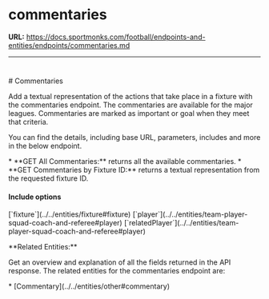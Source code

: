 # commentaries

**URL:** https://docs.sportmonks.com/football/endpoints-and-entities/endpoints/commentaries.md

---

# 

\# Commentaries

Add a textual representation of the actions that take place in a fixture with the commentaries endpoint. The commentaries are available for the major leagues. Commentaries are marked as important or goal when they meet that criteria.

You can find the details, including base URL, parameters, includes and more in the below endpoint.

\* \*\*GET All Commentaries:\*\* returns all the available commentaries.
\* \*\*GET Commentaries by Fixture ID:\*\* returns a textual representation from the requested fixture ID.

#### Include options

\[\`fixture\`\](../../entities/fixture#fixture)  \[\`player\`\](../../entities/team-player-squad-coach-and-referee#player) \[\`relatedPlayer\`\](../../entities/team-player-squad-coach-and-referee#player)

\*\*Related Entities:\*\*

Get an overview and explanation of all the fields returned in the API response. The related entities for the commentaries endpoint are:

\* \[Commentary\](../../entities/other#commentary)